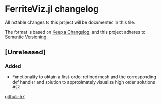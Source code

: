 # FerriteViz.jl changelog

All notable changes to this project will be documented in this file.

The format is based on [Keep a Changelog](https://keepachangelog.com/en/1.0.0/),
and this project adheres to [Semantic Versioning](https://semver.org/spec/v2.0.0.html).


## [Unreleased]
### Added
 - Functionality to obtain a first-order refined mesh and the corresponding
   dof handler and solution to approximately visualize high order solutions [#57](github-57).


[github-57](https://github.com/Ferrite-FEM/Ferrite.jl/pull/57)

